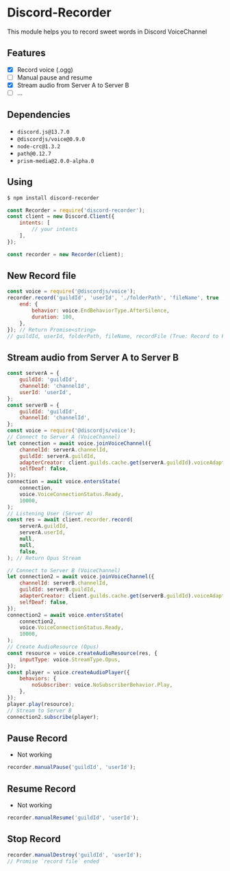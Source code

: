 # Discord-Recorder

This module helps you to record sweet words in Discord VoiceChannel

## Features

- [x] Record voice (.ogg)
- [ ] Manual pause and resume
- [x] Stream audio from Server A to Server B
- [ ] ...

## Dependencies

- `discord.js@13.7.0`
- `@discordjs/voice@0.9.0`
- `node-crc@1.3.2`
- `path@0.12.7`
- `prism-media@2.0.0-alpha.0`

## Using

```sh
$ npm install discord-recorder
```

```js
const Recorder = require('discord-recorder');
const client = new Discord.Client({
	intents: [
		// your intents
	],
});

const recorder = new Recorder(client);
```

## New Record file

```js
const voice = require('@discordjs/voice');
recorder.record('guildId', 'userId', './folderPath', 'fileName', true , {
	end: {
		behavior: voice.EndBehaviorType.AfterSilence,
		duration: 100,
	},
}); // Return Promise<string>
// guildId, userId, folderPath, fileName, recordFile (True: Record to File, False: stream audio from Server A to Server B), options
```

## Stream audio from Server A to Server B

```js
const serverA = {
	guildId: 'guildId',
	channelId: 'channelId',
	userId: 'userId',
};
const serverB = {
	guildId: 'guildId',
	channelId: 'channelId',
};
const voice = require('@discordjs/voice');
// Connect to Server A (VoiceChannel)
let connection = await voice.joinVoiceChannel({
	channelId: serverA.channelId,
	guildId: serverA.guildId,
	adapterCreator: client.guilds.cache.get(serverA.guildId).voiceAdapterCreator,
	selfDeaf: false,
});
connection = await voice.entersState(
	connection,
	voice.VoiceConnectionStatus.Ready,
	10000,
);
// Listening User (Server A)
const res = await client.recorder.record(
	serverA.guildId,
	serverA.userId,
	null,
	null,
	false,
); // Return Opus Stream

// Connect to Server B (VoiceChannel)
let connection2 = await voice.joinVoiceChannel({
	channelId: serverB.channelId,
	guildId: serverB.guildId,
	adapterCreator: client.guilds.cache.get(serverB.guildId).voiceAdapterCreator,
	selfDeaf: false,
});
connection2 = await voice.entersState(
	connection2,
	voice.VoiceConnectionStatus.Ready,
	10000,
);
// Create AudioResource (Opus)
const resource = voice.createAudioResource(res, {
	inputType: voice.StreamType.Opus,
});
const player = voice.createAudioPlayer({
	behaviors: {
		noSubscriber: voice.NoSubscriberBehavior.Play,
	},
});
player.play(resource);
// Stream to Server B
connection2.subscribe(player);
```

## Pause Record

- Not working

```js
recorder.manualPause('guildId', 'userId');
```

## Resume Record

- Not working

```js
recorder.manualResume('guildId', 'userId');
```

## Stop Record

```js
recorder.manualDestroy('guildId', 'userId');
// Promise `record file` ended
```
